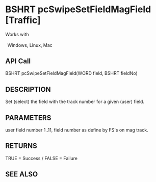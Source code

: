 # BSHRT pcSwipeSetFieldMagField [Traffic]

Works with <p class="s1" style="padding-top: 2pt;padding-left: 5pt;text-indent: 0pt;text-align: left;"><a name="bookmark359">&zwnj;</a>Windows, Linux, Mac<a name="bookmark360">&zwnj;</a></p>

## API Call
BSHRT pcSwipeSetFieldMagField(WORD field, BSHRT fieldNo)
## DESCRIPTION
Set (select) the field with the track number for a given (user) field.

## PARAMETERS
user field number 1..11, field number as define by FS&#39;s on mag track.

## RETURNS
TRUE = Success / FALSE = Failure

## SEE ALSO

